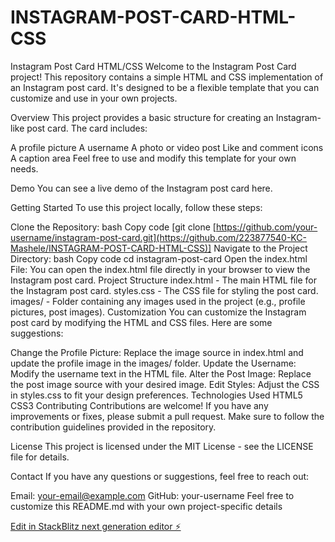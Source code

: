# INSTAGRAM-POST-CARD-HTML-CSS
Instagram Post Card HTML/CSS
Welcome to the Instagram Post Card project! This repository contains a simple HTML and CSS implementation of an Instagram post card. It's designed to be a flexible template that you can customize and use in your own projects.

Overview
This project provides a basic structure for creating an Instagram-like post card. The card includes:

A profile picture
A username
A photo or video post
Like and comment icons
A caption area
Feel free to use and modify this template for your own needs.

Demo
You can see a live demo of the Instagram post card here.

Getting Started
To use this project locally, follow these steps:

Clone the Repository:
bash
Copy code
[git clone [https://github.com/your-username/instagram-post-card.git](https://github.com/223877540-KC-Mashele/INSTAGRAM-POST-CARD-HTML-CSS)]
Navigate to the Project Directory:
bash
Copy code
cd instagram-post-card
Open the index.html File:
You can open the index.html file directly in your browser to view the Instagram post card.
Project Structure
index.html - The main HTML file for the Instagram post card.
styles.css - The CSS file for styling the post card.
images/ - Folder containing any images used in the project (e.g., profile pictures, post images).
Customization
You can customize the Instagram post card by modifying the HTML and CSS files. Here are some suggestions:

Change the Profile Picture: Replace the image source in index.html and update the profile image in the images/ folder.
Update the Username: Modify the username text in the HTML file.
Alter the Post Image: Replace the post image source with your desired image.
Edit Styles: Adjust the CSS in styles.css to fit your design preferences.
Technologies Used
HTML5
CSS3
Contributing
Contributions are welcome! If you have any improvements or fixes, please submit a pull request. Make sure to follow the contribution guidelines provided in the repository.

License
This project is licensed under the MIT License - see the LICENSE file for details.

Contact
If you have any questions or suggestions, feel free to reach out:

Email: your-email@example.com
GitHub: your-username
Feel free to customize this README.md with your own project-specific details

[Edit in StackBlitz next generation editor ⚡️](https://stackblitz.com/~/github.com/223877540-KC-Mashele/INSTAGRAM-POST-CARD-HTML-CSS)
